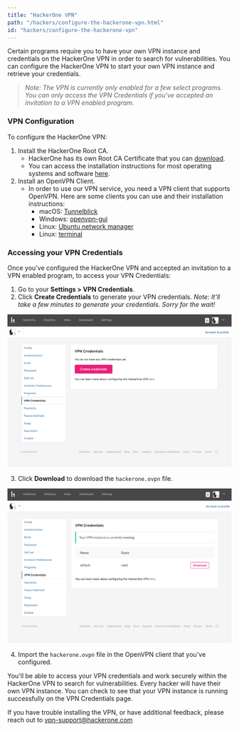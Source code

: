 ```yaml
---
title: "HackerOne VPN"
path: "/hackers/configure-the-hackerone-vpn.html"
id: "hackers/configure-the-hackerone-vpn"
---
```


Certain programs require you to have your own VPN instance and credentials on the HackerOne VPN in order to search for vulnerabilities. You can configure the HackerOne VPN to start your own VPN instance and retrieve your credentials.

><i>Note: The VPN is currently only enabled for a few select programs. You can only access the VPN Credentials if you've accepted an invitation to a VPN enabled program.</i>

### VPN Configuration
To configure the HackerOne VPN:
1. Install the HackerOne Root CA.
     * HackerOne has its own Root CA Certificate that you can [download](https://hackerone-vpn-service.s3.amazonaws.com/hackerone-vpn-service.crt).
     * You can access the installation instructions for most operating systems and software [here](https://www.bounca.org/tutorials/install_root_certificate.html).
2. Install an OpenVPN Client.
     * In order to use our VPN service, you need a VPN client that supports OpenVPN. Here are some clients you can use and their installation instructions:
        * macOS: [Tunnelblick](https://tunnelblick.net/cInstall.html)
        * Windows: [openvpn-gui](https://github.com/OpenVPN/openvpn-gui/blob/master/README.rst)
        * Linux: [Ubuntu network manager](https://torguard.net/knowledgebase.php?action=displayarticle&id=53)
        * Linux: [terminal](https://openvpn.net/index.php/access-server/docs/admin-guides/182-how-to-connect-to-access-server-with-linux-clients.html)

### Accessing your VPN Credentials
Once you've configured the HackerOne VPN and accepted an invitation to a VPN enabled program, to access your VPN Credentials:
1. Go to your <b>Settings > VPN Credentials</b>.
2. Click <b>Create Credentials</b> to generate your VPN credentials. <i>Note: It'll take a few minutes to generate your credentials. Sorry for the wait!</i>

![vpn home page](./images/vpn-1.png)

3. Click <b>Download</b> to download the <code>hackerone.ovpn</code> file.

![vpn download link](./images/vpn-2.png)

4. Import the <code>hackerone.ovpn</code> file in the OpenVPN client that you've configured.

You'll be able to access your VPN credentials and work securely within the HackerOne VPN to search for vulnerabilities. Every hacker will have their own VPN instance. You can check to see that your VPN instance is running successfully on the VPN Credentials page.

If you have trouble installing the VPN, or have additional feedback, please reach out to [vpn-support@hackerone.com](mailto:vpn-support@hackerone.com)
